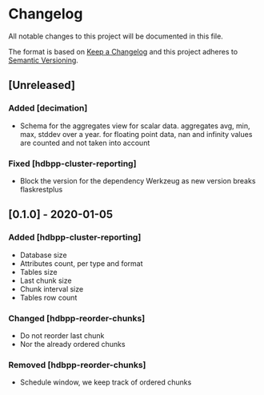 # Changelog

All notable changes to this project will be documented in this file.

The format is based on [Keep a Changelog](http://keepachangelog.com/en/1.0.0/)
and this project adheres to [Semantic Versioning](http://semver.org/spec/v2.0.0.html).

## [Unreleased]

### Added [decimation]
 - Schema for the aggregates view for scalar data.
   aggregates avg, min, max, stddev over a year.
   for floating point data, nan and infinity values are
   counted and not taken into account

### Fixed [hdbpp-cluster-reporting]
 - Block the version for the dependency Werkzeug as new
   version breaks flaskrestplus

## [0.1.0] - 2020-01-05

### Added [hdbpp-cluster-reporting]
 - Database size
 - Attributes count, per type and format
 - Tables size
 - Last chunk size
 - Chunk interval size
 - Tables row count

### Changed [hdbpp-reorder-chunks]
 - Do not reorder last chunk
 - Nor the already ordered chunks 

### Removed [hdbpp-reorder-chunks]
 - Schedule window, we keep track of ordered chunks
